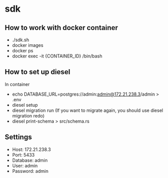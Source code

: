 # sdk
## How to work with docker container
* ./sdk.sh 
* docker images
* docker ps
* docker exec -it {CONTAINER_ID} /bin/bash

## How to set up diesel
In container
* echo DATABASE_URL=postgres://admin:admin@172.21.238.3/admin > .env
* diesel setup
* diesel migration run (If you want to migrate again, you should use diesel migration redo)
* diesel print-schema > src/schema.rs

## Settings
* Host: 172.21.238.3
* Port: 5433
* Database: admin
* User: admin
* Password: admin
